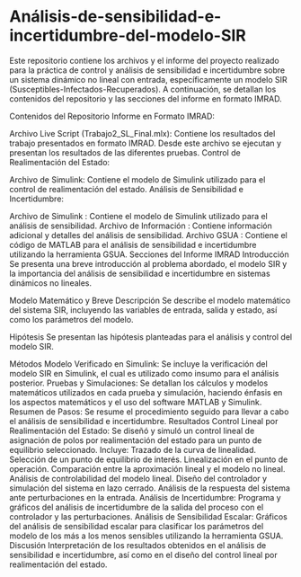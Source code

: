 # Análisis-de-sensibilidad-e-incertidumbre-del-modelo-SIR
Este repositorio contiene los archivos y el informe del proyecto realizado para la práctica de control y análisis de sensibilidad e incertidumbre sobre un sistema dinámico no lineal con entrada, específicamente un modelo SIR (Susceptibles-Infectados-Recuperados). A continuación, se detallan los contenidos del repositorio y las secciones del informe en formato IMRAD.

Contenidos del Repositorio
Informe en Formato IMRAD:

Archivo Live Script (Trabajo2_SL_Final.mlx): Contiene los resultados del trabajo presentados en formato IMRAD. Desde este archivo se ejecutan y presentan los resultados de las diferentes pruebas.
Control de Realimentación del Estado:

Archivo de Simulink: Contiene el modelo de Simulink utilizado para el control de realimentación del estado.
Análisis de Sensibilidad e Incertidumbre:

Archivo de Simulink : Contiene el modelo de Simulink utilizado para el análisis de sensibilidad.
Archivo de Información : Contiene información adicional y detalles del análisis de sensibilidad.
Archivo GSUA : Contiene el código de MATLAB para el análisis de sensibilidad e incertidumbre utilizando la herramienta GSUA.
Secciones del Informe IMRAD
Introducción
Se presenta una breve introducción al problema abordado, el modelo SIR y la importancia del análisis de sensibilidad e incertidumbre en sistemas dinámicos no lineales.

Modelo Matemático y Breve Descripción
Se describe el modelo matemático del sistema SIR, incluyendo las variables de entrada, salida y estado, así como los parámetros del modelo.

Hipótesis
Se presentan las hipótesis planteadas para el análisis y control del modelo SIR.

Métodos
Modelo Verificado en Simulink: Se incluye la verificación del modelo SIR en Simulink, el cual es utilizado como insumo para el análisis posterior.
Pruebas y Simulaciones: Se detallan los cálculos y modelos matemáticos utilizados en cada prueba y simulación, haciendo énfasis en los aspectos matemáticos y el uso del software MATLAB y Simulink.
Resumen de Pasos: Se resume el procedimiento seguido para llevar a cabo el análisis de sensibilidad e incertidumbre.
Resultados
Control Lineal por Realimentación del Estado: Se diseñó y simuló un control lineal de asignación de polos por realimentación del estado para un punto de equilibrio seleccionado. Incluye:
Trazado de la curva de linealidad.
Selección de un punto de equilibrio de interés.
Linealización en el punto de operación.
Comparación entre la aproximación lineal y el modelo no lineal.
Análisis de controlabilidad del modelo lineal.
Diseño del controlador y simulación del sistema en lazo cerrado.
Análisis de la respuesta del sistema ante perturbaciones en la entrada.
Análisis de Incertidumbre: Programa y gráficos del análisis de incertidumbre de la salida del proceso con el controlador y las perturbaciones.
Análisis de Sensibilidad Escalar: Gráficos del análisis de sensibilidad escalar para clasificar los parámetros del modelo de los más a los menos sensibles utilizando la herramienta GSUA.
Discusión
Interpretación de los resultados obtenidos en el análisis de sensibilidad e incertidumbre, así como en el diseño del control lineal por realimentación del estado.
